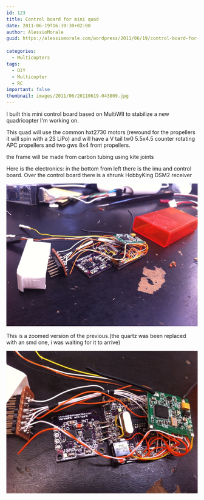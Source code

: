 ```yaml
---
id: 123
title: Control board for mini quad
date: 2011-06-19T16:39:30+02:00
author: AlessioMorale
guid: https://alessiomorale.com/wordpress/2011/06/19/control-board-for-mini-quad/

categories:
  - Multicopters
tags:
  - DIY
  - Multicopter
  - RC
important: false
thumbnail: images/2011/06/20110619-043809.jpg
---
```


I built this mini control board based on MultiWII to stabilize a new quadricopter I'm working on.

This quad will use the common hxt2730 motors (rewound for the propellers it will spin with a 2S LiPo) and will have a V tail tw0 5.5x4.5 counter rotating APC propellers and two gws 8x4 front propellers.

the frame will be made from carbon tubing using kite joints

Here is the electronics: in the bottom from left there is the imu and control board. Over the control board there is a shrunk HobbyKing DSM2 receiver

![](images/2011/06/20110619-043809.jpg)

This is a zoomed version of the previous.(the quartz was been replaced with an smd one, i was waiting for it to arrive)

![](images/2011/06/20110619-043838.jpg)
